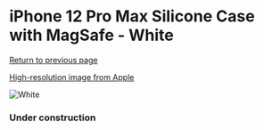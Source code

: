 # iPhone 12 Pro Max Silicone Case with MagSafe - White

[Return to previous page](/iphone_12)

[High-resolution image from Apple](https://store.storeimages.cdn-apple.com/8756/as-images.apple.com/is/MHLE3?wid=4500&hei=4500&fmt=png)

<div style="width: 384px"><img src="/everyphone/MHLE3.png" alt="White"></div>

### Under construction
